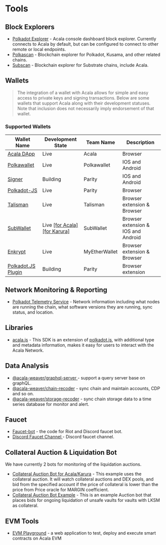 # Tools

## Block Explorers

* [Polkadot Explorer](https://polkadot.js.org/apps/#/explorer) - Acala console dashboard block explorer. Currently connects to Acala by default, but can be configured to connect to other remote or local endpoints.
* [Polkascan](https://polkascan.io/) - Blockchain explorer for Polkadot, Kusama, and other related chains.
* [Subscan](https://subscan.io/) - Blockchain explorer for Substrate chains, include Acala.

## Wallets

> The integration of a wallet with Acala allows for simple and easy access to private keys and signing transactions. Below are some wallets that support Acala along with their development statuses. Note that inclusion does not necessarily imply endorsement of that wallet.

### Supported Wallets

| Wallet Name                                                    | Development State                                                                                                                            | Team Name   | Description                         |
| -------------------------------------------------------------- | -------------------------------------------------------------------------------------------------------------------------------------------- | ----------- | ----------------------------------- |
| [Acala DApp](https://apps.acala.network/)                      | Live                                                                                                                                         | Acala       | Browser                             |
| [Polkawallet](https://polkawallet.io/)                         | Live                                                                                                                                         | Polkawallet | IOS and Android                     |
| [Signer](https://www.parity.io/signer/)                        | Building                                                                                                                                     | Parity      | IOS and Android                     |
| [Polkadot-JS](https://polkadot.js.org/apps/#/accounts)         | Live                                                                                                                                         | Parity      | Browser                             |
| [Talisman](https://talisman.xyz/)                              | Live                                                                                                                                         | Talisman    | Browser extension & Browser         |
| [SubWallet](https://subwallet.app/)                            | Live [\[for Acala\]](https://docs.subwallet.app/dapps-user-guide/acala) [\[for Karura\]](https://docs.subwallet.app/dapps-user-guide/karura) | SubWallet   | Browser extension & IOS and Android |
| [Enkrypt](https://enkrypt.com/)                      | Live                                                                                                                                         | MyEtherWallet       | Browser extension & Browser           |
| [Polkadot.JS Plugin](https://github.com/polkadot-js/extension) | Building                                                                                                                                     | Parity      | Browser extension                   |

## Network Monitoring & Reporting

* [Polkadot Telemetry Service](https://telemetry.polkadot.io/) - Network information including what nodes are running the chain, what software versions they are running, sync status, and location.

## Libraries

* [acala.js](https://github.com/AcalaNetwork/acala.js) - This SDK is an extension of [polkadot.js](https://github.com/polkadot-js/api), with additional type and metadata information, makes it easy for users to interact with the Acala Network.

## Data Analysis

* [@acala-weaver/graphql-server ](https://github.com/AcalaNetwork/chain-sync-server/tree/master/packages/graphql-server)- support a query server base on graphQL.
* [@acala-weaver/chain-recoder](https://github.com/AcalaNetwork/chain-sync-server/tree/master/packages/chain-recoder) - sync chain and maintain accounts, CDP and so on.
* [@acala-weaver/storage-recoder](https://github.com/AcalaNetwork/chain-sync-server/tree/master/packages/storage-recoder) - sync chain storage data to a time series database for monitor and alert.

## Faucet

* [Faucet-bot](https://github.com/AcalaNetwork/faucet-bot) - the code for Riot and Discord faucet bot.
* [Discord Faucet Channel ](https://www.acala.gg/)- Discord faucet channel.

## Collateral Auction & Liquidation Bot

We have currently 2 bots for monitoring of the liquidation auctions.

* [Collateral Auction Bot for Acala/Karura](https://github.com/open-web3-stack/guardian/tree/master/packages/example-guardian#collateral-auction-bot-for-acalakarura) - This example uses the collateral auction. It will watch collateral auctions and DEX pools, and bid from the specified account if the price of collateral is lower than the price from Price oracle for MARGIN coefficient.
* [Collateral Auction Bot Example](https://github.com/AcalaNetwork/collateral-auction-bot-example) - This is an example Auction bot that places bids for ongoing liquidation of unsafe vaults for vaults with LKSM as collateral.

## EVM Tools

* [EVM Playground](https://evm.acala.network) - a web application to test, deploy and execute smart contracts on Acala EVM
